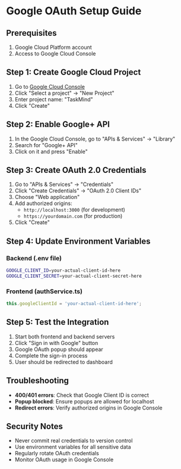 # Google OAuth Setup Guide

## Prerequisites
1. Google Cloud Platform account
2. Access to Google Cloud Console

## Step 1: Create Google Cloud Project
1. Go to [Google Cloud Console](https://console.cloud.google.com/)
2. Click "Select a project" → "New Project"
3. Enter project name: "TaskMind"
4. Click "Create"

## Step 2: Enable Google+ API
1. In the Google Cloud Console, go to "APIs & Services" → "Library"
2. Search for "Google+ API" 
3. Click on it and press "Enable"

## Step 3: Create OAuth 2.0 Credentials
1. Go to "APIs & Services" → "Credentials"
2. Click "Create Credentials" → "OAuth 2.0 Client IDs"
3. Choose "Web application"
4. Add authorized origins:
   - `http://localhost:3000` (for development)
   - `https://yourdomain.com` (for production)
5. Click "Create"

## Step 4: Update Environment Variables

### Backend (.env file)
```bash
GOOGLE_CLIENT_ID=your-actual-client-id-here
GOOGLE_CLIENT_SECRET=your-actual-client-secret-here
```

### Frontend (authService.ts)
```typescript
this.googleClientId = 'your-actual-client-id-here';
```

## Step 5: Test the Integration
1. Start both frontend and backend servers
2. Click "Sign in with Google" button
3. Google OAuth popup should appear
4. Complete the sign-in process
5. User should be redirected to dashboard

## Troubleshooting
- **400/401 errors**: Check that Google Client ID is correct
- **Popup blocked**: Ensure popups are allowed for localhost
- **Redirect errors**: Verify authorized origins in Google Console

## Security Notes
- Never commit real credentials to version control
- Use environment variables for all sensitive data
- Regularly rotate OAuth credentials
- Monitor OAuth usage in Google Console
